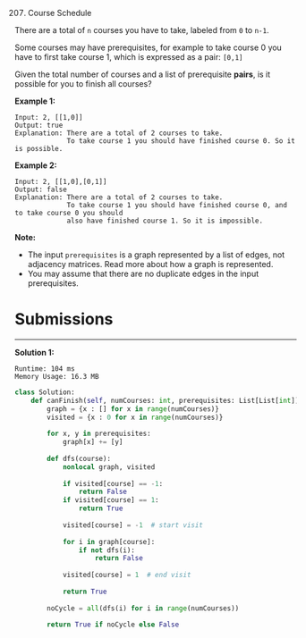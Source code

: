 207. Course Schedule

There are a total of `n` courses you have to take, labeled from `0` to `n-1`.

Some courses may have prerequisites, for example to take course 0 you have to first take course 1, which is expressed as a pair: `[0,1]`

Given the total number of courses and a list of prerequisite **pairs**, is it possible for you to finish all courses?

**Example 1:**
```
Input: 2, [[1,0]] 
Output: true
Explanation: There are a total of 2 courses to take. 
             To take course 1 you should have finished course 0. So it is possible.
```

**Example 2:**
```
Input: 2, [[1,0],[0,1]]
Output: false
Explanation: There are a total of 2 courses to take. 
             To take course 1 you should have finished course 0, and to take course 0 you should
             also have finished course 1. So it is impossible.
```

**Note:**

* The input `prerequisites` is a graph represented by a list of edges, not adjacency matrices. Read more about how a graph is represented.
* You may assume that there are no duplicate edges in the input prerequisites.

# Submissions
---
**Solution 1:**
```
Runtime: 104 ms
Memory Usage: 16.3 MB
```
```python
class Solution:
    def canFinish(self, numCourses: int, prerequisites: List[List[int]]) -> bool:
        graph = {x : [] for x in range(numCourses)}
        visited = {x : 0 for x in range(numCourses)}
        
        for x, y in prerequisites:
            graph[x] += [y]
            
        def dfs(course):
            nonlocal graph, visited
            
            if visited[course] == -1:
                return False
            if visited[course] == 1:
                return True
            
            visited[course] = -1  # start visit
            
            for i in graph[course]:
                if not dfs(i):
                    return False
            
            visited[course] = 1  # end visit
            
            return True
            
        noCycle = all(dfs(i) for i in range(numCourses))
        
        return True if noCycle else False
```